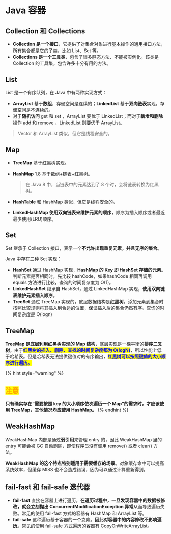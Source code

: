# Java 容器

## Collection 和 Collections  <a href="#collection-he-collections-you-shen-me-qu-bie" id="collection-he-collections-you-shen-me-qu-bie"></a>

* **Collection 是一个接口**，它提供了对集合对象进行基本操作的通用接口方法，所有集合都是它的子类，比如 List、Set 等。
* **Collections 是一个工具类**，包含了很多静态方法、不能被实例化。该类是 Collection 的工具集，包含许多十分有用的方法。

## List

List 是一个有序队列，在 Java 中有两种实现方式：

* **ArrayList** 基于**数组**，存储空间是连续的；**LinkedList** 基于**双向链表**实现，存储空间是不连续的。
* 对于**随机访问** get 和 set ，ArrayList 要优于 LinkedList；而对于**新增和删除**操作 add 和 remove ，LinkedList 则要优于 ArrayList。

> Vector 和 ArrayList 类似，但它是线程安全的。

## Map <a href="#id-2-2-map" id="id-2-2-map"></a>

* **TreeMap** 基于红黑树实现。
*   **HashMap** 1.8 基于数组+链表+红黑树。

    > 在 Java 8 中，当链表中的元素达到了 8 个时，会将链表转换为红黑树。
* **HashTable** 和 HashMap 类似，但它是线程安全的。
* **LinkedHashMap 使用双向链表来维护元素的顺序**，顺序为插入顺序或者最近最少使用(LRU)顺序。

## Set <a href="#jian-shu-java-de-set" id="jian-shu-java-de-set"></a>

Set 继承于 Collection 接口，表示一个**不允许出现重复元素，并且无序的集合**。

Java 中存在三种 Set 实现：

* **HashSet** 通过 HashMap 实现，**HashMap 的 Key 即 HashSet 存储的元素**。判断元素是否相同时，先比较 hashCode，如果hashCode 相同再调用 equals 方法进行比较，查询的时间复杂度为 O(1)。
* **LinkedHashSet** 继承自 HashSet，通过 LinkedHashMap 实现，**使用双向链表维护元素插入顺序**。
* **TreeSet** 通过 TreeMap 实现的，底层数据结构是**红黑树**，添加元素到集合时按照比较规则将其插入到合适的位置，保证插入后的集合仍然有序。查询的时间复杂度是 O(logn)

## TreeMap <a href="#jian-shu-java-de-treemap" id="jian-shu-java-de-treemap"></a>

**TreeMap 是底层利用红黑树实现的 Map 结构**，底层实现是一棵平衡的**排序二叉树**，由于<mark style="color:blue;">**红黑树的插入、删除、查找的时间复杂度都为 O(logN)**</mark>，所以性能上低于哈希表。但是哈希表无法提供键值对的有序输出，<mark style="color:blue;">**红黑树可以按照键值的大小顺序进行遍历。**</mark>

{% hint style="warning" %}
## <mark style="color:orange;">注意</mark>

**只有确实存在“需要按照 key 的大小顺序依次遍历一个 Map”的需求时，才应该使用 TreeMap，其他情况均应使用 HashMap。**
{% endhint %}

## **WeakHashMap**

WeakHashMap 内部是通过**弱引用**来管理 entry 的，因此 WeakHashMap 里的 entry 可能会被 GC 自动删除，即使程序员没有调用 remove() 或者 clear() 方法。

**WeakHashMap 的这个特点特别适用于需要缓存的场景**。对象缓存命中可以提高系统效率，但缓存 MISS 也不会造成错误，因为可以通过计算重新得到。

## fail-fast 和 fail-safe 迭代器 <a href="#failfast-he-failsafe-die-dai-qi-de-qu-bie-shi-shen-me" id="failfast-he-failsafe-die-dai-qi-de-qu-bie-shi-shen-me"></a>

* **fail-fast** 直接在容器上进行遍历，**在遍历过程中，一旦发现容器中的数据被修改，就会立刻抛出 ConcurrentModificationException 异常**从而导致遍历失败。常见的使用 fail-fast 方式的容器有 HashMap 和 ArrayList 等。
* **fail-safe** 这种遍历基于容器的一个克隆。**因此对容器中的内容修改不影响遍历**。常见的使用 fail-safe 方式遍历的容器有 CopyOnWriteArrayList。
